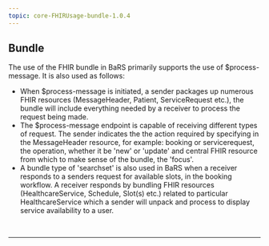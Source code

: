 ```yaml
---
topic: core-FHIRUsage-bundle-1.0.4
---
```


## Bundle

The use of the FHIR bundle in BaRS primarily supports the use of $process-message. It is also used as follows:

- When $process-message is initiated, a sender packages up numerous FHIR resources (MessageHeader, Patient, ServiceRequest etc.), the bundle will include everything needed by a receiver to process the request being made.
- The $process-message endpoint is capable of receiving different types of request. The sender indicates the the action required by specifying in the MessageHeader resource, for example: booking or servicerequest, the operation, whether it be 'new' or 'update' and central FHIR resource from which to make sense of the bundle, the 'focus'.
- A bundle type of 'searchset' is also used in BaRS when a receiver responds to a senders request for available slots, in the booking workflow. A receiver responds by bundling FHIR resources (HealthcareService, Schedule, Slot(s) etc.) related to particular HealthcareService which a sender will unpack and process to display service availability to a user.

<br>
<hr>